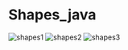 # Shapes_java

![shapes1](https://user-images.githubusercontent.com/38184193/53636945-7cb46180-3c2a-11e9-9650-96941c7b5ac6.png)
![shapes2](https://user-images.githubusercontent.com/38184193/53636962-89d15080-3c2a-11e9-9e37-f57033622e8f.png)
![shapes3](https://user-images.githubusercontent.com/38184193/53636967-8d64d780-3c2a-11e9-996e-0a9a06fc6960.png)
